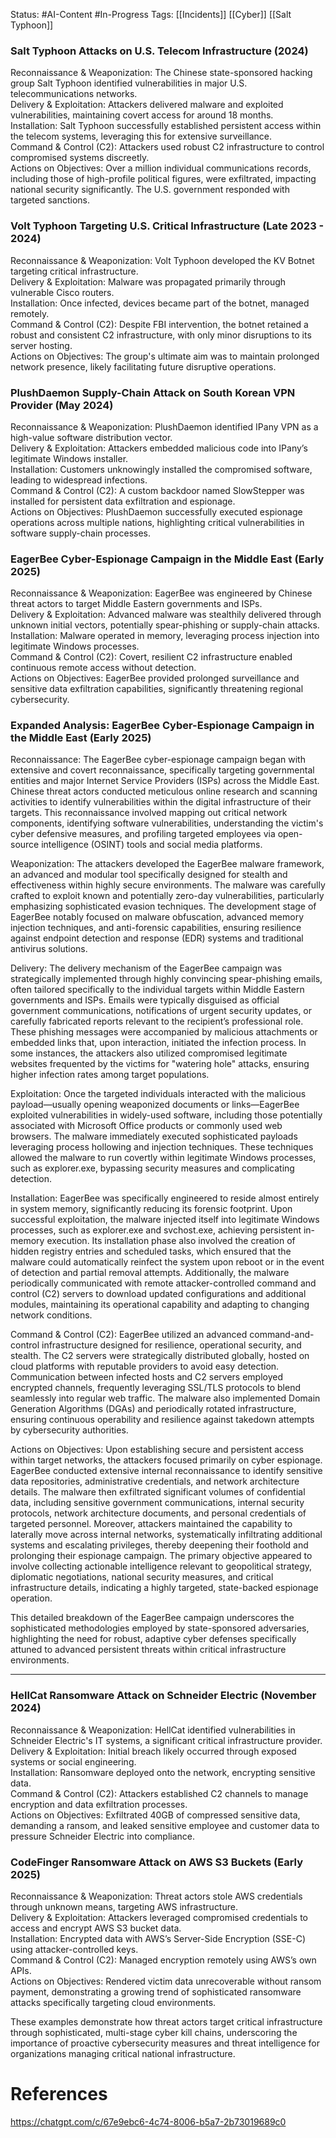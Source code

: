 Status: #AI-Content #In-Progress 
Tags: [[Incidents]] [[Cyber]] [[Salt Typhoon]]
### Salt Typhoon Attacks on U.S. Telecom Infrastructure (2024)

Reconnaissance & Weaponization: The Chinese state-sponsored hacking group Salt Typhoon identified vulnerabilities in major U.S. telecommunications networks.  
Delivery & Exploitation: Attackers delivered malware and exploited vulnerabilities, maintaining covert access for around 18 months.  
Installation: Salt Typhoon successfully established persistent access within the telecom systems, leveraging this for extensive surveillance.  
Command & Control (C2): Attackers used robust C2 infrastructure to control compromised systems discreetly.  
Actions on Objectives: Over a million individual communications records, including those of high-profile political figures, were exfiltrated, impacting national security significantly. The U.S. government responded with targeted sanctions.

### Volt Typhoon Targeting U.S. Critical Infrastructure (Late 2023 - 2024)

Reconnaissance & Weaponization: Volt Typhoon developed the KV Botnet targeting critical infrastructure.  
Delivery & Exploitation: Malware was propagated primarily through vulnerable Cisco routers.  
Installation: Once infected, devices became part of the botnet, managed remotely.  
Command & Control (C2): Despite FBI intervention, the botnet retained a robust and consistent C2 infrastructure, with only minor disruptions to its server hosting.  
Actions on Objectives: The group's ultimate aim was to maintain prolonged network presence, likely facilitating future disruptive operations.

### PlushDaemon Supply-Chain Attack on South Korean VPN Provider (May 2024)

Reconnaissance & Weaponization: PlushDaemon identified IPany VPN as a high-value software distribution vector.  
Delivery & Exploitation: Attackers embedded malicious code into IPany’s legitimate Windows installer.  
Installation: Customers unknowingly installed the compromised software, leading to widespread infections.  
Command & Control (C2): A custom backdoor named SlowStepper was installed for persistent data exfiltration and espionage.  
Actions on Objectives: PlushDaemon successfully executed espionage operations across multiple nations, highlighting critical vulnerabilities in software supply-chain processes.

### EagerBee Cyber-Espionage Campaign in the Middle East (Early 2025)

Reconnaissance & Weaponization: EagerBee was engineered by Chinese threat actors to target Middle Eastern governments and ISPs.  
Delivery & Exploitation: Advanced malware was stealthily delivered through unknown initial vectors, potentially spear-phishing or supply-chain attacks.  
Installation: Malware operated in memory, leveraging process injection into legitimate Windows processes.  
Command & Control (C2): Covert, resilient C2 infrastructure enabled continuous remote access without detection.  
Actions on Objectives: EagerBee provided prolonged surveillance and sensitive data exfiltration capabilities, significantly threatening regional cybersecurity.

### Expanded Analysis: EagerBee Cyber-Espionage Campaign in the Middle East (Early 2025)

Reconnaissance: The EagerBee cyber-espionage campaign began with extensive and covert reconnaissance, specifically targeting governmental entities and major Internet Service Providers (ISPs) across the Middle East. Chinese threat actors conducted meticulous online research and scanning activities to identify vulnerabilities within the digital infrastructure of their targets. This reconnaissance involved mapping out critical network components, identifying software vulnerabilities, understanding the victim's cyber defensive measures, and profiling targeted employees via open-source intelligence (OSINT) tools and social media platforms.

Weaponization: The attackers developed the EagerBee malware framework, an advanced and modular tool specifically designed for stealth and effectiveness within highly secure environments. The malware was carefully crafted to exploit known and potentially zero-day vulnerabilities, particularly emphasizing sophisticated evasion techniques. The development stage of EagerBee notably focused on malware obfuscation, advanced memory injection techniques, and anti-forensic capabilities, ensuring resilience against endpoint detection and response (EDR) systems and traditional antivirus solutions.

Delivery: The delivery mechanism of the EagerBee campaign was strategically implemented through highly convincing spear-phishing emails, often tailored specifically to the individual targets within Middle Eastern governments and ISPs. Emails were typically disguised as official government communications, notifications of urgent security updates, or carefully fabricated reports relevant to the recipient’s professional role. These phishing messages were accompanied by malicious attachments or embedded links that, upon interaction, initiated the infection process. In some instances, the attackers also utilized compromised legitimate websites frequented by the victims for "watering hole" attacks, ensuring higher infection rates among target populations.

Exploitation: Once the targeted individuals interacted with the malicious payload—usually opening weaponized documents or links—EagerBee exploited vulnerabilities in widely-used software, including those potentially associated with Microsoft Office products or commonly used web browsers. The malware immediately executed sophisticated payloads leveraging process hollowing and injection techniques. These techniques allowed the malware to run covertly within legitimate Windows processes, such as explorer.exe, bypassing security measures and complicating detection.

Installation: EagerBee was specifically engineered to reside almost entirely in system memory, significantly reducing its forensic footprint. Upon successful exploitation, the malware injected itself into legitimate Windows processes, such as explorer.exe and svchost.exe, achieving persistent in-memory execution. Its installation phase also involved the creation of hidden registry entries and scheduled tasks, which ensured that the malware could automatically reinfect the system upon reboot or in the event of detection and partial removal attempts. Additionally, the malware periodically communicated with remote attacker-controlled command and control (C2) servers to download updated configurations and additional modules, maintaining its operational capability and adapting to changing network conditions.

Command & Control (C2): EagerBee utilized an advanced command-and-control infrastructure designed for resilience, operational security, and stealth. The C2 servers were strategically distributed globally, hosted on cloud platforms with reputable providers to avoid easy detection. Communication between infected hosts and C2 servers employed encrypted channels, frequently leveraging SSL/TLS protocols to blend seamlessly into regular web traffic. The malware also implemented Domain Generation Algorithms (DGAs) and periodically rotated infrastructure, ensuring continuous operability and resilience against takedown attempts by cybersecurity authorities.

Actions on Objectives: Upon establishing secure and persistent access within target networks, the attackers focused primarily on cyber espionage. EagerBee conducted extensive internal reconnaissance to identify sensitive data repositories, administrative credentials, and network architecture details. The malware then exfiltrated significant volumes of confidential data, including sensitive government communications, internal security protocols, network architecture documents, and personal credentials of targeted personnel. Moreover, attackers maintained the capability to laterally move across internal networks, systematically infiltrating additional systems and escalating privileges, thereby deepening their foothold and prolonging their espionage campaign. The primary objective appeared to involve collecting actionable intelligence relevant to geopolitical strategy, diplomatic negotiations, national security measures, and critical infrastructure details, indicating a highly targeted, state-backed espionage operation.

This detailed breakdown of the EagerBee campaign underscores the sophisticated methodologies employed by state-sponsored adversaries, highlighting the need for robust, adaptive cyber defenses specifically attuned to advanced persistent threats within critical infrastructure environments.

---
### HellCat Ransomware Attack on Schneider Electric (November 2024)

Reconnaissance & Weaponization: HellCat identified vulnerabilities in Schneider Electric's IT systems, a significant critical infrastructure provider.  
Delivery & Exploitation: Initial breach likely occurred through exposed systems or social engineering.  
Installation: Ransomware deployed onto the network, encrypting sensitive data.  
Command & Control (C2): Attackers established C2 channels to manage encryption and data exfiltration processes.  
Actions on Objectives: Exfiltrated 40GB of compressed sensitive data, demanding a ransom, and leaked sensitive employee and customer data to pressure Schneider Electric into compliance.

### CodeFinger Ransomware Attack on AWS S3 Buckets (Early 2025)

Reconnaissance & Weaponization: Threat actors stole AWS credentials through unknown means, targeting AWS infrastructure.  
Delivery & Exploitation: Attackers leveraged compromised credentials to access and encrypt AWS S3 bucket data.  
Installation: Encrypted data with AWS’s Server-Side Encryption (SSE-C) using attacker-controlled keys.  
Command & Control (C2): Managed encryption remotely using AWS’s own APIs.  
Actions on Objectives: Rendered victim data unrecoverable without ransom payment, demonstrating a growing trend of sophisticated ransomware attacks specifically targeting cloud environments.

These examples demonstrate how threat actors target critical infrastructure through sophisticated, multi-stage cyber kill chains, underscoring the importance of proactive cybersecurity measures and threat intelligence for organizations managing critical national infrastructure.

# References

https://chatgpt.com/c/67e9ebc6-4c74-8006-b5a7-2b73019689c0